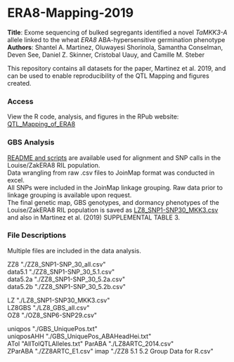 # ERA8-Mapping-2019

**Title**: Exome sequencing of bulked segregants identified a novel *TaMKK3-A* allele linked to the wheat *ERA8* ABA-hypersensitive germination phenotype  
**Authors**: Shantel A. Martinez, Oluwayesi Shorinola, Samantha Conselman, Deven See, Daniel Z. Skinner, Cristobal Uauy, and Camille M. Steber  

This repository contains all datasets for the paper, Martinez et al. 2019, and can be used to enable reproducibility of the QTL Mapping and figures created.  

### Access
View the R code, analysis, and figures in the RPub website: [QTL_Mapping_of_ERA8](http://rpubs.com/shantel-martinez/ERA8-Mapping)<br/>

### GBS Analysis 
[README and scripts](https://github.com/shantel-martinez/ERA8-Mapping/tree/master/GBS) are available used for alignment and SNP calls in the Louise/ZakERA8 RIL population.  
Data wrangling from raw .csv files to JoinMap format was conducted in excel.   
All SNPs were included in the JoinMap linkage grouping. Raw data prior to linkage grouping is available upon request.    
The final genetic map, GBS genotypes, and dormancy phenotypes of the Louise/ZakERA8 RIL population is saved as [LZ8_SNP1-SNP30_MKK3.csv](https://github.com/shantel-martinez/ERA8-Mapping/blob/master/data/LZ8_GBS_all.csv) and also in Martinez et al. (2019) SUPPLEMENTAL TABLE 3.   

### File Descriptions   
Multiple files are included in the data analysis.   

ZZ8  "./ZZ8_SNP1-SNP_30_all.csv"  
data5.1  "./ZZ8_SNP1-SNP_30_5.1.csv"  
data5.2a "./ZZ8_SNP1-SNP_30_5.2a.csv"   
data5.2b "./ZZ8_SNP1-SNP_30_5.2b.csv"  

LZ "./LZ8_SNP1-SNP30_MKK3.csv"  
LZ8GBS "./LZ8_GBS_all.csv"  
OZ8 "./OZ8_SNP6-SNP29.csv"  

uniqpos "./GBS_UniquePos.txt"  
uniqposAHH "./GBS_UniquePos_ABAHeadHei.txt"  
ATol "AllTolQTLAlleles.txt"
ParABA "./LZ8ARTC_2014.csv"  
ZParABA "./ZZ8ARTC_E1.csv"
imap  "./ZZ8 5.1 5.2 Group Data for R.csv"
